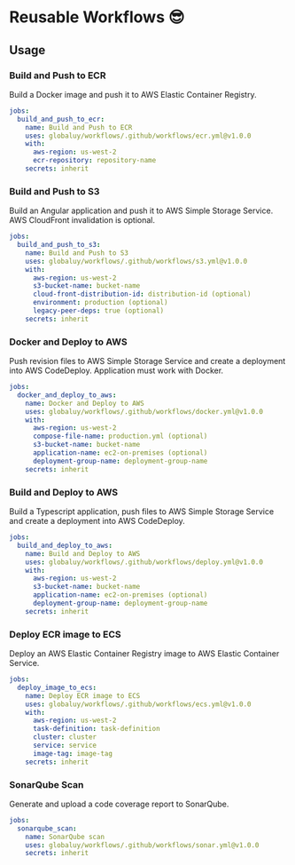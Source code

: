 # Reusable Workflows :sunglasses:

## Usage

### Build and Push to ECR

Build a Docker image and push it to AWS Elastic Container Registry.

```yaml
jobs:
  build_and_push_to_ecr:
    name: Build and Push to ECR
    uses: globaluy/workflows/.github/workflows/ecr.yml@v1.0.0
    with:
      aws-region: us-west-2
      ecr-repository: repository-name
    secrets: inherit
```

### Build and Push to S3

Build an Angular application and push it to AWS Simple Storage Service.
AWS CloudFront invalidation is optional.

```yaml
jobs:
  build_and_push_to_s3:
    name: Build and Push to S3
    uses: globaluy/workflows/.github/workflows/s3.yml@v1.0.0
    with:
      aws-region: us-west-2
      s3-bucket-name: bucket-name
      cloud-front-distribution-id: distribution-id (optional)
      environment: production (optional)
      legacy-peer-deps: true (optional)
    secrets: inherit
```

### Docker and Deploy to AWS

Push revision files to AWS Simple Storage Service and create a deployment into AWS CodeDeploy.
Application must work with Docker.

```yaml
jobs:
  docker_and_deploy_to_aws:
    name: Docker and Deploy to AWS
    uses: globaluy/workflows/.github/workflows/docker.yml@v1.0.0
    with:
      aws-region: us-west-2
      compose-file-name: production.yml (optional)
      s3-bucket-name: bucket-name
      application-name: ec2-on-premises (optional)
      deployment-group-name: deployment-group-name
    secrets: inherit
```

### Build and Deploy to AWS

Build a Typescript application, push files to AWS Simple Storage Service and create a deployment into AWS CodeDeploy.

```yaml
jobs:
  build_and_deploy_to_aws:
    name: Build and Deploy to AWS
    uses: globaluy/workflows/.github/workflows/deploy.yml@v1.0.0
    with:
      aws-region: us-west-2
      s3-bucket-name: bucket-name
      application-name: ec2-on-premises (optional)
      deployment-group-name: deployment-group-name
    secrets: inherit
```

### Deploy ECR image to ECS

Deploy an AWS Elastic Container Registry image to AWS Elastic Container Service.

```yaml
jobs:
  deploy_image_to_ecs:
    name: Deploy ECR image to ECS
    uses: globaluy/workflows/.github/workflows/ecs.yml@v1.0.0
    with:
      aws-region: us-west-2
      task-definition: task-definition
      cluster: cluster
      service: service
      image-tag: image-tag
    secrets: inherit
```

### SonarQube Scan

Generate and upload a code coverage report to SonarQube.

```yaml
jobs:
  sonarqube_scan:
    name: SonarQube scan
    uses: globaluy/workflows/.github/workflows/sonar.yml@v1.0.0
    secrets: inherit
```
